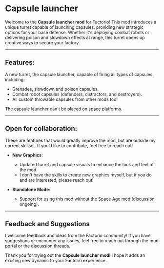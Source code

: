 # Capsule launcher

Welcome to the **Capsule launcher mod** for Factorio! This mod introduces a unique turret capable of launching capsules, providing new strategic options for your base defense. Whether it's deploying combat robots or delivering poison and slowdown effects at range, this turret opens up creative ways to secure your factory.

---

## Features:

A new turret, the capsule launcher, capable of firing all types of capsules, including:

  - Grenades, slowdown and poison capsules.
  - Combat robot capsules (defenders, distractors, and destroyers).
  - All custom throwable capsules from other mods too!

The capsule launcher can't be placed on space platforms.

---

## Open for collaboration:

These are features that would greatly improve the mod, but are outside my current skillset.
If you’d like to contribute, feel free to reach out!

  - **New Graphics**:
    - Updated turret and capsule visuals to enhance the look and feel of the mod.
    - I don't have the skills to create new graphics myself, but if you do and are interested, please reach out!

  - **Standalone Mode**:
    - Support for using this mod without the Space Age mod (discussion ongoing).

---

## Feedback and Suggestions

I welcome feedback and ideas from the Factorio community! If you have suggestions or encounter any issues, feel free to reach out through the mod portal or the discussion threads.

Thank you for trying out the **Capsule launcher mod**! I hope it adds an exciting new dynamic to your Factorio experience.

